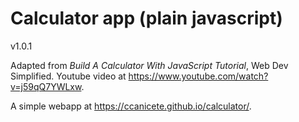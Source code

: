 # Calculator app (plain javascript)

v1.0.1

Adapted from *Build A Calculator With JavaScript Tutorial*, Web Dev Simplified. Youtube video at <https://www.youtube.com/watch?v=j59qQ7YWLxw>.

A simple webapp at <https://ccanicete.github.io/calculator/>.